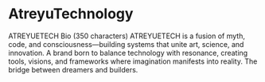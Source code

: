 # AtreyuTechnology #
ATREYUETECH Bio (350 characters) ATREYUETECH is a fusion of myth, code, and consciousness—building systems that unite art, science, and innovation. A brand born to balance technology with resonance, creating tools, visions, and frameworks where imagination manifests into reality. The bridge between dreamers and builders.
